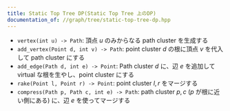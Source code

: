 ```yaml
---
title: Static Top Tree DP(Static Top Tree 上のDP)
documentation_of: //graph/tree/static-top-tree-dp.hpp
---
```


* `vertex(int u) -> Path`: 頂点 $u$ のみからなる path cluster を生成する
* `add_vertex(Point d, int v) -> Path`: point cluster $d$ の根に頂点 $v$ を代入して path cluster にする
* `add_edge(Path d, int e) -> Point`: Path cluster $d$ に、辺 $e$ を追加して virtual な根を生やし、point cluster にする
* `rake(Point l, Point r) -> Point`: point cluster $l, r$ をマージする
* `compress(Path p, Path c, int e) -> Path`: path cluster $p, c$ ($p$ が根に近い側にある) に、辺 $e$ を使ってマージする
